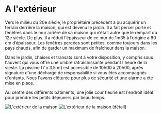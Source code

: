# A l'extérieur

Vers le milieu du 20e siècle, le propriétaire précédent a pu acquérir un terrain 
derrière la maison, qui est devenu le jardin. Il a fait percer porte et fenêtres 
dans le mur arrière de sa maison qui n’était autre que le rempart du 12e siècle. 
De plus, il a réduit l'épaisseur de ce mur de 1m35 à l’origine à 80 cm 
d’épaisseur. Les fenêtres percées sont petites, comme toujours dans les pays 
chauds, afin de garder un maximum de fraîcheur dans la maison.

Dans le jardin, chaises et transats sont à votre disposition, y compris sous 
l'auvent qui vous offre une ombre rafraîchissante pendant l'heure de la sieste. 
La piscine (7 x 3.5 m) est accessible de 10h00 à 20h00, après signature d'une 
décharge de responsabilité si vous êtes accompagnés d'enfants. Nous l'avons 
clôturée pour plus de sécurité et une alarme a été mise en place.

Au centre des différents bâtiments, une jolie cour fleurie est l'endroit idéal 
pour prendre les petits déjeuners par beau temps.

![L'extérieur de la maison](/images/exterieur.jpg)
![L'extérieur de la maison (détail)](/images/exterieur-detail.jpg)

